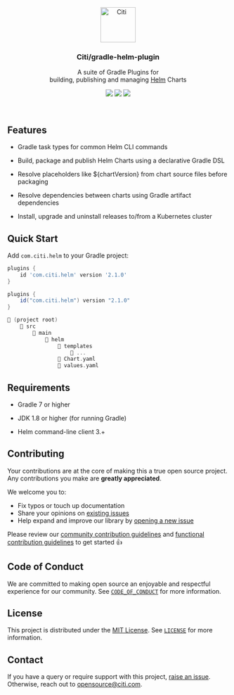 <div align="center">
  <a href="https://github.com/citi">
    <img src="https://github.com/citi.png" alt="Citi" width="80" height="80">
  </a>

  <h3 align="center">Citi/gradle-helm-plugin</h3>

  <p align="center">
    A suite of Gradle Plugins for <br />building, publishing and managing <a href="https://www.helm.sh">Helm</a> Charts
    <br />
  </p>

  <p align="center">
    <a href="https://citi.github.io/gradle-helm-plugin/"><img src="https://img.shields.io/badge/read%20our%20documentation-0f1632"></a>
    <a href="https://plugins.gradle.org/plugin/com.citi.helm/2.1.0"><img src="https://img.shields.io/gradle-plugin-portal/v/com.citi.helm?versionPrefix=2.1.0&colorA=0f1632&colorB=255be3" /></a>
    <a href="./LICENSE"><img src="https://img.shields.io/github/license/citi/gradle-helm-plugin?label=license&colorA=0f1632&colorB=255be3" /></a>

  </p>
</div>

<br />

## Features

- Gradle task types for common Helm CLI commands

- Build, package and publish Helm Charts using a declarative Gradle DSL

- Resolve placeholders like ${chartVersion} from chart source files before packaging

- Resolve dependencies between charts using Gradle artifact dependencies

- Install, upgrade and uninstall releases to/from a Kubernetes cluster

## Quick Start

Add `com.citi.helm` to your Gradle project:

```gradle
plugins {
    id 'com.citi.helm' version '2.1.0'
}
```

```gradle
plugins {
    id("com.citi.helm") version "2.1.0"
}
```

```gradle
📂 (project root)
    📂 src
        📂 main
            📂 helm
                📂 templates
                    📄 ...
                📄 Chart.yaml
                📄 values.yaml
```

## Requirements

- Gradle 7 or higher

- JDK 1.8 or higher (for running Gradle)

- Helm command-line client 3.+

## Contributing

Your contributions are at the core of making this a true open source project. Any contributions you make are **greatly appreciated**.

We welcome you to:

- Fix typos or touch up documentation
- Share your opinions on [existing issues](https://github.com/citi/gradle-helm-plugin/issues)
- Help expand and improve our library by [opening a new issue](https://github.com/citi/gradle-helm-plugin/issues/new)

Please review our [community contribution guidelines](https://github.com/Citi/.github/blob/main/CONTRIBUTING.md) and [functional contribution guidelines](./CONTRIBUTING.md) to get started 👍

## Code of Conduct

We are committed to making open source an enjoyable and respectful experience for our community. See <a href="https://github.com/Citi/.github/blob/main/CODE_OF_CONDUCT.md"><code>CODE_OF_CONDUCT</code></a> for more information.

## License

This project is distributed under the [MIT License](https://opensource.org/license/mit). See <a href="./LICENSE"><code>LICENSE</code></a> for more information.

## Contact

If you have a query or require support with this project, [raise an issue](https://github.com/Citi/gradle-helm-plugin/issues). Otherwise, reach out to opensource@citi.com.
